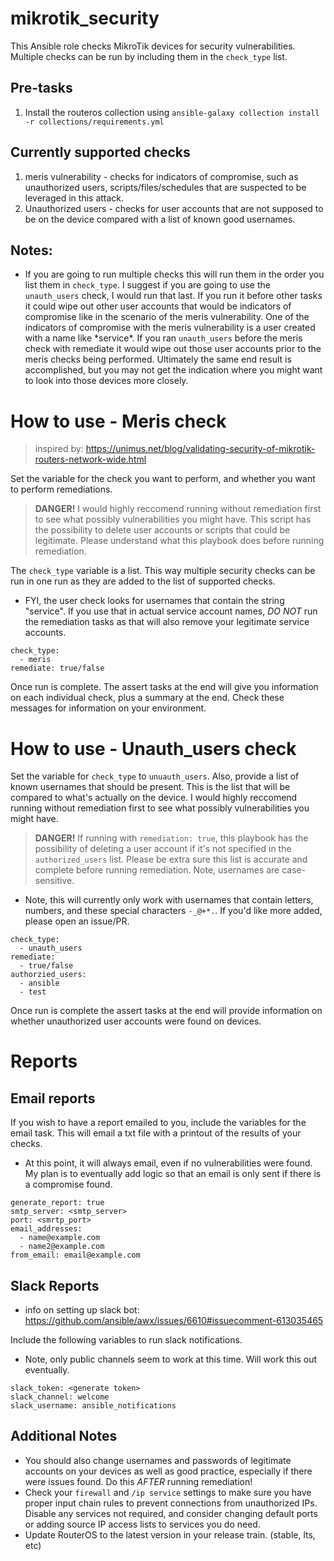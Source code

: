 # mikrotik_security

This Ansible role checks MikroTik devices for security vulnerabilities. Multiple checks can be run by including them in the `check_type` list.

## Pre-tasks
1. Install the routeros collection using `ansible-galaxy collection install -r collections/requirements.yml`

## Currently supported checks
1. meris vulnerability - checks for indicators of compromise, such as unauthorized users, scripts/files/schedules that are suspected to be leveraged in this attack.
2. Unauthorized users - checks for user accounts that are not supposed to be on the device compared with a list of known good usernames.

## Notes:
* If you are going to run multiple checks this will run them in the order you list them in `check_type`. I suggest if you are going to use the `unauth_users` check, I would run that last. If you run it before other tasks it could wipe out other user accounts that would be indicators of compromise like in the scenario of the meris vulnerability. One of the indicators of compromise with the meris vulnerability is a user created with a name like \*service\*. If you ran `unauth_users` before the meris check with remediate it would wipe out those user accounts prior to the meris checks being performed. Ultimately the same end result is accomplished, but you may not get the indication where you might want to look into those devices more closely.

# How to use - Meris check

> inspired by: https://unimus.net/blog/validating-security-of-mikrotik-routers-network-wide.html

Set the variable for the check you want to perform, and whether you want to perform remediations.

> **DANGER!**
  I would highly reccomend running without remediation first to see what possibly vulnerabilities you might have. This script has the possibility to delete user accounts or scripts that could be legitimate. Please understand what this playbook does before running remediation.

The `check_type` variable is a list. This way multiple security checks can be run in one run as they are added to the list of supported checks.

* FYI, the user check looks for usernames that contain the string "service". If you use that in actual service account names, *DO NOT* run the remediation tasks as that will also remove your legitimate service accounts.

```
check_type:
  - meris
remediate: true/false
```

Once run is complete. The assert tasks at the end will give you information on each individual check, plus a summary at the end. Check these messages for information on your environment.

# How to use - Unauth_users check
Set the variable for `check_type` to `unuauth_users`. Also, provide a list of known usernames that should be present. This is the list that will be compared to what's actually on the device. I would highly reccomend running without remediation first to see what possibly vulnerabilities you might have.

> **DANGER!**
    If running with `remediation: true`, this playbook has the possibility of deleting a user account if it's not specified in the `authorized_users` list. Please be extra sure this list is accurate and complete before running remediation. Note, usernames are case-sensitive.

* Note, this will currently only work with usernames that contain letters, numbers, and these special characters `-_@+*.`. If you'd like more added, please open an issue/PR.

```
check_type:
  - unauth_users
remediate:
  - true/false
authorzied_users:
  - ansible
  - test
```

Once run is complete the assert tasks at the end will provide information on whether unauthorized user accounts were found on devices.

# Reports

## Email reports

If you wish to have a report emailed to you, include the variables for the email task. This will email a txt file with a printout of the results of your checks.

* At this point, it will always email, even if no vulnerabilities were found. My plan is to eventually add logic so that an email is only sent if there is a compromise found.

```
generate_report: true
smtp_server: <smtp_server>
port: <smrtp_port>
email_addresses:
  - name@example.com
  - name2@example.com
from_email: email@example.com
```

## Slack Reports
* info on setting up slack bot: https://github.com/ansible/awx/issues/6610#issuecomment-613035465

Include the following variables to run slack notifications.

* Note, only public channels seem to work at this time. Will work this out eventually.

```
slack_token: <generate token>
slack_channel: welcome
slack_username: ansible_notifications
```

## Additional Notes
* You should also change usernames and passwords of legitimate accounts on your devices as well as good practice, especially if there were issues found. Do this *AFTER* running remediation!
* Check your `firewall` and `/ip service` settings to make sure you have proper input chain rules to prevent connections from unauthorized IPs. Disable any services not required, and consider changing default ports or adding source IP access lists to services you do need.
* Update RouterOS to the latest version in your release train. (stable, lts, etc)
